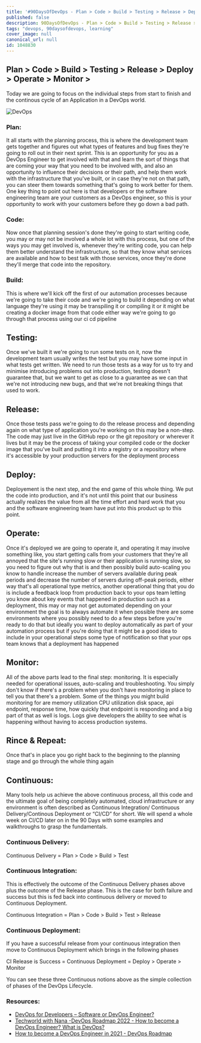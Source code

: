 ```yaml
---
title: '#90DaysOfDevOps - Plan > Code > Build > Testing > Release > Deploy > Operate > Monitor > - Day 5'
published: false
description: 90DaysOfDevOps - Plan > Code > Build > Testing > Release > Deploy > Operate > Monitor >
tags: "devops, 90daysofdevops, learning"
cover_image: null
canonical_url: null
id: 1048830
---
```

## Plan > Code > Build > Testing > Release > Deploy > Operate > Monitor > 

Today we are going to focus on the individual steps from start to finish and the continous cycle of an Application in a DevOps world. 

![DevOps](Images/Day5_DevOps8.png)

### Plan:

It all starts with the planning process, this is where the development team gets together and figures out what types of features and bug fixes they're going to roll out in their next sprint. This is an opportunity for you as a DevOps Engineer to get involved with that and learn the sort of things that are coming your way that you need to be involved with, and also an opportunity to influence their decisions or their path, and help them work with the infrastructure that you've built, or in case they're not on that path, you can steer them towards something that's going to work better for them.
One key thing to point out here is that developers or the software engineering team are your customers as a DevOps engineer, so this is your opportunity to work with your customers before they go down a bad path.

### Code:

Now once that planning session's done they're going to start writing code, you may or may not be involved a whole lot with this process, but one of the ways you may get involved is, whenever they're writing code, you can help them better understand the infrastructure, so that they know what services are available and how to best talk with those services, once they're done they'll merge that code into the repository.

### Build:

This is where we'll kick off the first of our automation processes because we're going to take their code and we're going to build it depending on what language they're using it may be transpiling it or compiling it or it might be creating a docker image from that code either way we're going to go through that process using our ci cd pipeline 

## Testing:

Once we've built it we're going to run some tests on it, now the development team usually writes the test but you may have some input in what tests get written.
We need to run those tests as a way for us to try and minimise introducing problems out into production, testing doesn't guarantee that, but we want to get as close to a guarantee as we can that we're not introducing new bugs, and that we're not breaking things that used to work.

## Release:

Once those tests pass we're going to do the release process and depending again on what type of application you're working on this may be a non-step. The code may just live in the GitHub repo or the git repository or wherever it lives but it may be the process of taking your compiled code or the docker image that you've built and putting it into a registry or a repository where it's accessible by your production servers for the deployment process 

## Deploy:

Deployement is the next step, and the end game of this whole thing.
We put the code into production, and it's not until this point that our business actually realizes the value from all the time effort and hard work that you and the software engineering team have put into this product up to this point. 

## Operate:

Once it's deployed we are going to operate it, and operating it may involve something like, you start getting calls from your customers that they're all annoyed that the site's running slow or their application is running slow, so you need to figure out why that is and then possibly build auto-scaling you know to handle increase the number of servers available during peak periods and decrease the number of servers during off-peak periods, either way that's all operational type metrics, another operational thing that you do is include a feedback loop from production back to your ops team letting you know about key events that happened in production such as a deployment, this may or may not get automated depending on your environment the goal is to always automate it when possible there are some environments where you possibly need to do a few steps before you're ready to do that but ideally you want to deploy automatically as part of your automation process but if you're doing that it might be a good idea to include in your operational steps some type of notification so that your ops team knows that a deployment has happened 

## Monitor:

All of the above parts lead to the final step: monitoring.
It is especially needed for operational issues, auto-scaling and troubleshooting.
You simply don't know if there's a problem when you don't have monitoring in place to tell you that there's a problem.
Some of the things you might build monitoring for are memory utilization CPU utilization disk space, api endpoint,  response time,  how quickly that endpoint is responding and a big part of that as well is logs. Logs give developers the ability to see what is happening without having to access production systems. 

## Rince & Repeat: 

Once that's in place you go right back to the beginning to the planning stage and go through the whole thing again

## Continuous:

Many tools help us achieve the above continuous process, all this code and the ultimate goal of being completely automated, cloud infrastructure or any environment is often described as Continuous Integration/ Continuous Delivery/Continous Deployment or “CI/CD” for short. We will spend a whole week on CI/CD later on in the 90 Days with some examples and walkthroughs to grasp the fundamentals. 

### Continuous Delivery:

Continuous Delivery = Plan > Code > Build > Test 

### Continuous Integration:

This is effectively the outcome of the Continuous Delivery phases above plus the outcome of the Release phase. This is the case for both failure and success but this is fed back into continuous delivery or moved to Continuous Deployment. 

Continuous Integration = Plan > Code > Build > Test > Release 

### Continuous Deployment: 

If you have a successful release from your continuous integration then move to Continuous Deployment which brings in the following phases 

CI Release is Success = Continuous Deployment = Deploy > Operate > Monitor 

You can see these three Continuous notions above as the simple collection of phases of the DevOps Lifecycle. 


### Resources:

- [DevOps for Developers – Software or DevOps Engineer?](https://www.youtube.com/watch?v=a0-uE3rOyeU)
- [Techworld with Nana -DevOps Roadmap 2022 - How to become a DevOps Engineer? What is DevOps? ](https://www.youtube.com/watch?v=9pZ2xmsSDdo&t=125s)
- [How to become a DevOps Engineer in 2021 - DevOps Roadmap](https://www.youtube.com/watch?v=5pxbp6FyTfk)
